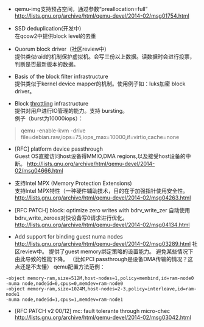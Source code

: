 + qemu-img支持预占空间，通过参数“preallocation=full”  
http://lists.gnu.org/archive/html/qemu-devel/2014-02/msg01754.html

+ SSD deduplication(开发中）  
在qcow2中提供block level的去重  

+ Quorum block driver（社区review中）  
提供类似raid的机制保护虚拟机。会写三份以上数据。读数据时会进行投票，判断是否最新版本的数据。  

+ Basis of the block filter infrastructure  
提供类似于kernel device mapper的机制。使用例子如：luks加密 block driver。  

+ Block [throttling] infrastructure  
提供对用户进行IO管理的能力。支持 bursting。    
例子（burst为10000iops）：  

>qemu -enable-kvm -drive file=debian.raw,iops=75,iops_max=10000,if=virtio,cache=none

+ [RFC] platform device passthrough  
Guest OS直接访问host设备得MMIO,DMA regions,以及接受host设备的中断。
http://lists.gnu.org/archive/html/qemu-devel/2014-02/msg04666.html

+ 支持Intel MPX (Memory Protection Extensions)   
支持Intel MPX特性（一种硬件辅助技术，目的在于加强指针使用安全性。
http://lists.gnu.org/archive/html/qemu-devel/2014-02/msg04263.html

+ [RFC PATCH] block: optimize zero writes with	bdrv_write_zer
自动使用bdrv_write_zeroes对快设备写0请求进行优化。
http://lists.gnu.org/archive/html/qemu-devel/2014-02/msg04134.html  

+ Add support for binding guest numa	nodes  
http://lists.gnu.org/archive/html/qemu-devel/2014-02/msg03289.html
社区review中。
提供了guest memory绑定策略的设置能力。
避免某些情况下由此导致的性能下降。 （比如PCI passthrough是设备DMA传输的情况？这点还是不太懂）
qemu配置方法范例：
```shell
-object memory-ram,size=512M,host-nodes=1,policy=membind,id=ram-node0 
-numa node,nodeid=0,cpus=0,memdev=ram-node0 
-object memory-ram,size=1024M,host-nodes=2-3,policy=interleave,id=ram-node1 
-numa node,nodeid=1,cpus=1,memdev=ram-node1 
```

+ [RFC PATCH v2 00/12] mc: fault tolerante through	micro-chec
http://lists.gnu.org/archive/html/qemu-devel/2014-02/msg03042.html  



[throttling]:http://www.nodalink.com/blog_throttling_25_01_2014.html
[qemu timer]:http://lists.gnu.org/archive/html/qemu-devel/2014-02/msg04177.html
